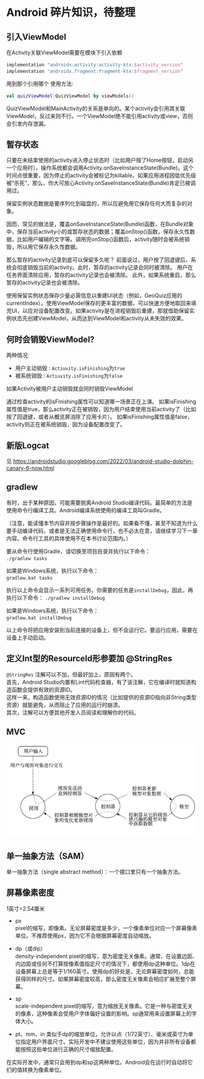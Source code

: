 # Android 碎片知识，待整理

## 引入ViewModel

在Activity关联ViewModel需要在模块下引入依赖

```groovy
implementation "androidx.activity:activity-ktx:$activity_version"
implementation "androidx.fragment:fragment-ktx:$fragment_version"
```

用到那个引用哪个
使用方法:

```kotlin
val quizViewModel:QuizViewModel by viewModels()
```

QuizViewModel和MainActivity的关系是单向的。某个activity会引用其关联ViewModel，反过来则不行。一个ViewModel绝不能引用activity或view，否则会引发内存泄漏。

## 暂存状态

只要在未结束使用的activity进入停止状态时（比如用户按了Home按钮，启动另一个应用时），操作系统都会调用Activity.onSaveInstanceState(Bundle)。这个时间点很重要，因为停止的activity会被标记为killable。如果应用进程因低优先级被“杀死”，那么，你大可放心Activity.onSaveInstanceState(Bundle)肯定已被调用过。

保留实例状态数据是要序列化到磁盘的，所以应避免用它保存任何大而复杂的对象。

因而，常见的做法是，覆盖onSaveInstanceState(Bundle)函数，在Bundle对象中，保存当前activity小的或暂存状态的数据；覆盖onStop()函数，保存永久性数据，比如用户编辑的文字等。调用完onStop()函数后，activity随时会被系统销毁，所以用它保存永久性数据。

那么暂存的activity记录到底可以保留多久呢？
前面说过，用户按了回退键后，系统会彻底销毁当前的activity。此时，暂存的activity记录会同时被清除。
用户在任务界面清除应用，暂存的activity记录也会被清除。
此外，如果系统重启，那么暂存的activity记录也会被清除。

使用保留实例状态保存少量必需信息以重建UI状态（例如，GeoQuiz应用的currentIndex）。使用ViewModel保存的更丰富的数据，可以快速方便地取回来填充UI，以应对设备配置改变。如果activity是在进程销毁后重建，那就借助保留实例状态先创建ViewModel，从而达到ViewModel和activity从未失效的效果。

## 何时会销毁ViewModel?

两种情况:

- 用户主动销毁 : `Actiuvity.isFinishing`为`true`
- 被系统销毁 : `Actiuvity.isFinishing`为`false`

如果Activity被用户主动销毁就会同时销毁ViewModel

通过检查activity的isFinishing属性可以知道哪一场景正在上演。
如果isFinishing属性值是true，那么activity正在被销毁，因为用户结束使用当前activity了（比如按了回退键，或者从概览屏消除了应用卡片）。
如果isFinishing属性值是false，activity则正在被系统销毁，因为设备配置改变了。

## 新版Logcat

见 <https://androidstudio.googleblog.com/2022/03/android-studio-dolphin-canary-6-now.html>

## gradlew

有时，出于某种原因，可能需要脱离Android Studio编译代码。最简单的方法是使用命令行编译工具。Android编译系统使用的编译工具叫Gradle。

（注意，能读懂本节内容并按步骤操作是最好的。如果看不懂，甚至不知道为什么要手动编译代码，或者是无法正确使用命令行，也不必太在意，请继续学习下一章内容。命令行工具的具体使用不在本书讨论范围内。）

要从命令行使用Gradle，请切换至项目目录并执行以下命令：  
`./gradlew tasks`

如果是Windows系统，执行以下命令：  
`gradlew.bat tasks`

执行以上命令会显示一系列可用任务。你需要的任务是`installDebug`，因此，再执行以下命令：
`./gradlew installDebug`

如果是Windows系统，执行以下命令：  
`gradlew.bat installDebug`  

以上命令将把应用安装到当前连接的设备上，但不会运行它。要运行应用，需要在设备上手动启动。

## 定义Int型的ResourceId形参要加 @StringRes

`@StringRes` 注解可以不加，但最好加上，原因有两个。  
首先，Android Studio内置有Lint代码检查器，有了该注解，它在编译时就知道构造函数会提供有效的资源ID。  
这样一来，构造函数使用无效资源ID的情况（比如提供的资源ID指向非String类型资源）就能避免，从而阻止了应用的运行时崩溃。  
其次，注解可以方便其他开发人员阅读和理解你的代码。

## MVC

![MVC](mvc.png)

## 单一抽象方法（SAM）

单一抽象方法（single abstract method）：一个接口里只有一个抽象方法。

## 屏幕像素密度

1英寸=2.54厘米

- px  
pixel的缩写，即像素。无论屏幕密度是多少，一个像素单位对应一个屏幕像素单位。不推荐使用px，因为它不会根据屏幕密度自动缩放。

- dp（或dip）  
density-independent pixel的缩写，意为密度无关像素。通常，在设置边距、内边距或任何不打算按像素值指定尺寸的情况下，都使用dp这种单位。1dp在设备屏幕上总是等于1/160英寸。使用dp的好处是，无论屏幕密度如何，总能获得同样的尺寸。如果屏幕密度较高，那么密度无关像素会相应扩展至整个屏幕。

- sp  
scale-independent pixel的缩写，意为缩放无关像素。它是一种与密度无关的像素，这种像素会受用户字体偏好设置的影响。sp通常用来设置屏幕上的字体大小。

- pt、mm、in
类似于dp的缩放单位，允许以点（1/72英寸）、毫米或英寸为单位指定用户界面尺寸。实际开发中不建议使用这些单位，因为并非所有设备都能按照这些单位进行正确的尺寸缩放配置。

在实际开发中，通常只会用到dp和sp这两种单位。Android会在运行时自动将它们的值转换为像素单位。
